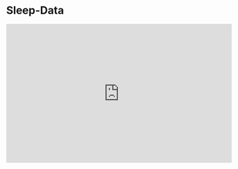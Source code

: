 # Sleep-Data
<iframe width="600" height="371" seamless frameborder="0" scrolling="no" src="https://docs.google.com/spreadsheets/d/1ZlabR2E9oa9z-517Mo7fLoPPB6alBs-aQTQ8pKujW40/pubchart?oid=1347320746&amp;format=interactive"></iframe>
